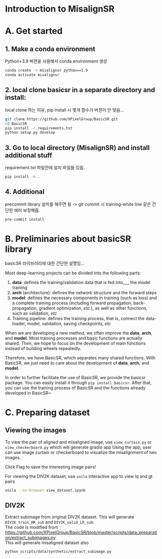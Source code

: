 # Introduction to MisalignSR

# A. Get started

## 1. Make a conda environment
Python=3.9 버젼을 사용해서 conda environment 생성
``` bash
conda create -n misalignsr python==3.9
conda activate misalignsr
```

## 2. local clone basicsr in a separate directory and install:
local clone 하는 이유, pip install 시 몇개 함수가 버젼이 안 맞음...
``` bash
git clone https://github.com/XPixelGroup/BasicSR.git
cd BasicSR
pip install -r requirements.txt
python setup.py develop
```

## 3. Go to local directory (MisalignSR) and install additional stuff
requirement.txt 파일안에 설치 파일들 있음.
```bash
pip install -e .
```

## 4. Additional
precommit library 설치를 해주면 됨 -> git commit 시 training-white line 같은 간단한 에러 보정해줌.
```bash
pre-commit install
```



# B. Preliminaries about basicSR library

basicSR 라이브러리에 대한 간단한 설명임...

Most deep-learning projects can be divided into the following parts:

1. **data**: defines the training/validation data that is fed into,,,,, the model training
2. **arch** (architecture): defines the network structure and the forward steps
3. **model**: defines the necessary components in training (such as loss) and a complete training process (including forward propagation, back-propagation, gradient optimization, *etc*.), as well as other functions, such as validation, *etc*
4. Training pipeline: defines the training process, that is, connect the data-loader, model, validation, saving checkpoints, *etc*

When we are developing a new method, we often improve the **data**, **arch**, and **model**. Most training processes and basic functions are actually shared. Then, we hope to focus on the development of main functions instead of building wheels repeatedly.

Therefore, we have BasicSR, which separates many shared functions. With BasicSR, we just need to care about the development of **data**, **arch**, and **model**.

In order to further facilitate the use of BasicSR, we provide the basicsr package. You can easily install it through `pip install basicsr`. After that, you can use the training process of BasicSR and the functions already developed in BasicSR~

# C. Preparing dataset

## Viewing the images
To view the pair of aligned and misaligned image, use `view_curtain.py` or `view_checkerboard.py` which will generate gradio app
Using the app, user can use image curtain or checkerboard to visualize the misalignment of two images.

Click Flag to save the interesting image pairs!

For viewing the DIV2K dataset, use `voila` interactive app to view lq and gt pairs

```bash
voila --no-browser view_dataset.ipynb
```

## DIV2K

Extract subimage from original DIV2K dataset. This will generate `DIV2K_train_HR_sub` and `DIV2K_valid_LR_sub`. <br>
The code is modified from https://github.com/XPixelGroup/BasicSR/blob/master/scripts/data_preparation/extract_subimages.py <br>
This will generate misaligned dataset also

```bash
python scripts/data/synthetic/extract_subimage.py
```
